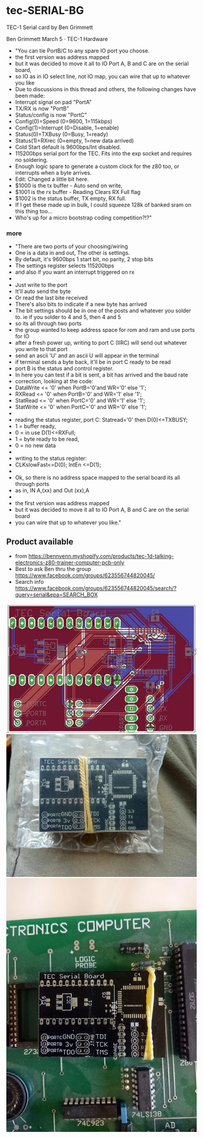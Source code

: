 # tec-SERIAL-BG
TEC-1 Serial card by Ben Grimmett

Ben Grimmett
March 5 · TEC-1 Hardware

- "You can tie PortB/C to any spare IO port you choose.
- the first version was address mapped 
- but it was decided to move it all to IO Port A, B and C are on the serial board, 
- so IO as in IO select line, not IO map, you can wire that up to whatever you like
- Due to discussions in this thread and others, the following changes have been made:
- Interrupt signal on pad "PortA"
- TX/RX is now "PortB"
- Status/config is now "PortC"
- Config(0)=Speed (0=9600, 1=115kbps)
- Config(1)=Interrupt (0=Disable, 1=enable)
- Status(0)=TXBusy (0=Busy, 1=ready)
- Status(1)=RXrec (0=empty, 1=new data arrived)
- Cold Start default is 9600bps/Int disabled.
- 115200bps serial port for the TEC. Fits into the exp socket and requires no soldering.
- Enough logic spare to generate a custom clock for the z80 too, or interrupts when a byte arrives.
- Edit: Changed a little bit here.
- $1000 is the tx buffer - Auto send on write,
- $1001 is the rx buffer - Reading Clears RX Full flag
- $1002 is the status buffer, TX empty, RX full.
- If I get these made up in bulk, I could squeeze 128k of banked sram on this thing too...
- Who's up for a micro bootstrap coding competition?!?"

### more
- "There are two ports of your choosing/wiring
- One is a data in and out, The other is settings.
- By default, it's 9600bps 1 start bit, no parity, 2 stop bits
- The settings register selects 115200bps 
- and also if you want an interrupt triggered on rx
-
- Just write to the port
- It'll auto send the byte
- Or read the last bite received
- There's also bits to indicate if a new byte has arrived
- The bit settings should be in one of the posts and whatever you solder to. ie if you solder to 4 and 5, then 4 and 5
- so its all through two ports
- the group wanted to keep address space for rom and ram and use ports for IO
- after a fresh power up, writing to port C (IIRC) will send out whatever you write to that port
- send an ascii 'U' and an ascii U will appear in the terminal 
- if terminal sends a byte back, it'll be in port C ready to be read
- port B is the status and control register. 
- In here you can test if a bit is sent, a bit has arrived and the baud rate
- correction, looking at the code:
- DataWrite <= '0' when PortB='0'and WR='0' else '1'; 
- RXRead <= '0' when PortB='0' and WR='1' else '1'; 
- StatRead <= '0' when PortC='0' and WR='1' else '1'; 
- StatWrite <= '0' when PortC='0' and WR='0' else '1';
-
- reading the status register, port C: Statread='0' then D(0)<=TXBUSY; 
- 1 = buffer ready, 
- 0 = in use D(1)<=RXFull;
- 1 = byte ready to be read, 
- 0 = no new data
-
- writing to the status register:
- CLKslowFast<=D(0); IntEn <=D(1);
-
- Ok, so there is no address space mapped to the serial board its all through ports 
- as in, IN A,(xx) and Out (xx),A
-
- the first version was address mapped 
- but it was decided to move it all to IO Port A, B and C are on the serial board
- you can wire that up to whatever you like."

## Product available 
- from https://bennvenn.myshopify.com/products/tec-1d-talking-electronics-z80-trainer-computer-pcb-only
- Best to ask Ben thru the group https://www.facebook.com/groups/623556744820045/
- Search info https://www.facebook.com/groups/623556744820045/search/?query=serial&epa=SEARCH_BOX

![](https://github.com/SteveJustin1963/tec-SERIAL-BG/blob/master/pics/49620918_10155966840465869_8317473652132020224_n.jpg)
![](https://github.com/SteveJustin1963/tec-SERIAL-BG/blob/master/pics/50416223_10155988682225869_3778409522020745216_n.jpg)
![](https://github.com/SteveJustin1963/tec-SERIAL-BG/blob/master/pics/88991858_10156960698935869_2851578841086820352_o.jpg)

